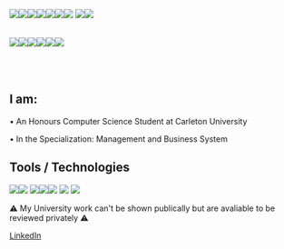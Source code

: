 <img src="https://img.icons8.com/nolan/64/w.png"/><img src="https://img.icons8.com/nolan/64/e.png"/><img src="https://img.icons8.com/nolan/64/l.png"/><img src="https://img.icons8.com/nolan/64/c.png"/><img src="https://img.icons8.com/nolan/64/o.png"/><img src="https://img.icons8.com/nolan/64/m.png"/><img src="https://img.icons8.com/nolan/64/e.png"/> <img src="https://img.icons8.com/nolan/64/t.png"/><img src="https://img.icons8.com/nolan/64/o.png"/>

<br>
<img src="https://img.icons8.com/nolan/64/t.png"/><img src="https://img.icons8.com/nolan/64/a.png"/><img src="https://img.icons8.com/nolan/64/s.png"/><img src="https://img.icons8.com/nolan/64/e.png"/><img src="https://img.icons8.com/nolan/64/e.png"/><img src="https://img.icons8.com/nolan/64/n.png"/>
<br><br>
<br><br>

## I am:
  • An Honours Computer Science Student at Carleton University

  • In the Specialization: Management and Business System

## Tools / Technologies
<img src="https://img.icons8.com/nolan/64/python.png"/><img src="https://img.icons8.com/nolan/64/java-coffee-cup-logo.png"/>
<img src="https://img.icons8.com/nolan/64/php.png"/><img src="https://img.icons8.com/nolan/64/javascript.png"/><img src="https://img.icons8.com/nolan/64/c.png"/>
<img src="https://img.icons8.com/nolan/64/mysql.png"/>
<img src="https://img.icons8.com/nolan/64/html-5.png"/>

⚠️ My University work can't be shown publically but are avaliable to be reviewed privately ⚠️

[LinkedIn](https://www.linkedin.com/in/taseen-waseq-606b04208/) 
